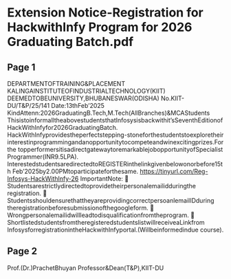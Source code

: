 # Extension Notice-Registration for HackwithInfy Program for 2026 Graduating Batch.pdf

## Page 1

DEPARTMENTOFTRAINING&PLACEMENT
KALINGAINSTITUTEOFINDUSTRIALTECHNOLOGY(KIIT)
DEEMEDTOBEUNIVERSITY,BHUBANESWAR(ODISHA)
No.KIIT-DU/T&P/25/141 Date:13thFeb’2025
KindAttenn:2026GraduatingB.Tech,M.Tech(AllBranches)&MCAStudents
ThisistoinformalltheabovestudentsthatInfosysisbackwithit’sSeventhEditionof
HackWithInfyfor2026GraduatingBatch.
HackWithInfyprovidestheperfectstepping-stoneforthestudentstoexploretheir
interestinprogrammingandanopportunitytocompeteandwinexcitingprizes.Forthe
topperformersitisadirectgatewaytoremarkablejobopportunityofSpecialist
Programmer(INR9.5LPA).
InterestedstudentsaredirectedtoREGISTERinthelinkgivenbelowonorbefore15th
Feb’2025by2.00PMtoparticipateforthesame.
https://tinyurl.com/Reg-Infosys-HackWithInfy-26
ImportantNote:
 Studentsarestrictlydirectedtoprovidetheirpersonalemailidduringthe
registration.
 StudentsshouldensurethattheyareprovidingcorrectpersoanlemailIDduring
theregistrationbeforesubmissionofthegoogleform.
 Wrongpersonalemailidwillleadtodisqualificationfromtheprogram.
 ShortlistedstudentsfromtheregisteredstudentslistwillreceiveaLinkfrom
InfosysforregistrationintheHackwithInfyportal.(Willbeinformedindue
course).

## Page 2

Prof.(Dr.)PrachetBhuyan
Professor&Dean(T&P),KIIT-DU

